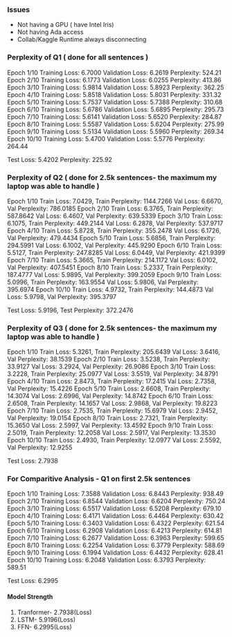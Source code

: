 ### Issues
- Not having a GPU ( have Intel Iris)
- Not having Ada access
- Collab/Kaggle Runtime always disconnecting

### Perplexity of Q1 ( done for all sentences )

Epoch 1/10
Training Loss: 6.7000
Validation Loss: 6.2619
Perplexity: 524.21
Epoch 2/10
Training Loss: 6.1773
Validation Loss: 6.0255
Perplexity: 413.86
Epoch 3/10
Training Loss: 5.9814
Validation Loss: 5.8923
Perplexity: 362.25
Epoch 4/10
Training Loss: 5.8518
Validation Loss: 5.8031
Perplexity: 331.32
Epoch 5/10
Training Loss: 5.7537
Validation Loss: 5.7388
Perplexity: 310.68
Epoch 6/10
Training Loss: 5.6786
Validation Loss: 5.6895
Perplexity: 295.73
Epoch 7/10
Training Loss: 5.6141
Validation Loss: 5.6520
Perplexity: 284.87
Epoch 8/10
Training Loss: 5.5587
Validation Loss: 5.6204
Perplexity: 275.99
Epoch 9/10
Training Loss: 5.5134
Validation Loss: 5.5960
Perplexity: 269.34
Epoch 10/10
Training Loss: 5.4700
Validation Loss: 5.5776
Perplexity: 264.44

Test Loss: 5.4202
Perplexity: 225.92

### Perplexity of Q2 ( done for 2.5k sentences- the maximum my laptop was able to handle )

Epoch 1/10
Train Loss: 7.0429, Train Perplexity: 1144.7266
Val Loss: 6.6670, Val Perplexity: 786.0185
Epoch 2/10
Train Loss: 6.3765, Train Perplexity: 587.8642
Val Loss: 6.4607, Val Perplexity: 639.5339
Epoch 3/10
Train Loss: 6.1075, Train Perplexity: 449.2144
Val Loss: 6.2878, Val Perplexity: 537.9717
Epoch 4/10
Train Loss: 5.8728, Train Perplexity: 355.2478
Val Loss: 6.1726, Val Perplexity: 479.4434
Epoch 5/10
Train Loss: 5.6856, Train Perplexity: 294.5991
Val Loss: 6.1002, Val Perplexity: 445.9290
Epoch 6/10
Train Loss: 5.5127, Train Perplexity: 247.8285
Val Loss: 6.0449, Val Perplexity: 421.9399
Epoch 7/10
Train Loss: 5.3665, Train Perplexity: 214.1172
Val Loss: 6.0102, Val Perplexity: 407.5451
Epoch 8/10
Train Loss: 5.2337, Train Perplexity: 187.4777
Val Loss: 5.9895, Val Perplexity: 399.2059
Epoch 9/10
Train Loss: 5.0996, Train Perplexity: 163.9554
Val Loss: 5.9806, Val Perplexity: 395.6974
Epoch 10/10
Train Loss: 4.9732, Train Perplexity: 144.4873
Val Loss: 5.9798, Val Perplexity: 395.3797

Test Loss: 5.9196, Test Perplexity: 372.2476

### Perplexity of Q3 ( done for 2.5k sentences- the maximum my laptop was able to handle )
Epoch 1/10
Train Loss: 5.3261, Train Perplexity: 205.6439
Val Loss: 3.6416, Val Perplexity: 38.1539
Epoch 2/10
Train Loss: 3.5238, Train Perplexity: 33.9127
Val Loss: 3.2924, Val Perplexity: 26.9086
Epoch 3/10
Train Loss: 3.2228, Train Perplexity: 25.0977
Val Loss: 3.5519, Val Perplexity: 34.8791
Epoch 4/10
Train Loss: 2.8473, Train Perplexity: 17.2415
Val Loss: 2.7358, Val Perplexity: 15.4226
Epoch 5/10
Train Loss: 2.6608, Train Perplexity: 14.3074
Val Loss: 2.6996, Val Perplexity: 14.8742
Epoch 6/10
Train Loss: 2.6508, Train Perplexity: 14.1657
Val Loss: 2.9868, Val Perplexity: 19.8223
Epoch 7/10
Train Loss: 2.7535, Train Perplexity: 15.6979
Val Loss: 2.9452, Val Perplexity: 19.0154
Epoch 8/10
Train Loss: 2.7321, Train Perplexity: 15.3650
Val Loss: 2.5997, Val Perplexity: 13.4592
Epoch 9/10
Train Loss: 2.5019, Train Perplexity: 12.2058
Val Loss: 2.5917, Val Perplexity: 13.3530
Epoch 10/10
Train Loss: 2.4930, Train Perplexity: 12.0977
Val Loss: 2.5592, Val Perplexity: 12.9255

Test Loss: 2.7938

### For Comparitive Analysis - Q1 on first 2.5k sentences

Epoch 1/10
Training Loss: 7.3588
Validation Loss: 6.8443
Perplexity: 938.49
Epoch 2/10
Training Loss: 6.8544
Validation Loss: 6.6204
Perplexity: 750.24
Epoch 3/10
Training Loss: 6.5517
Validation Loss: 6.5208
Perplexity: 679.10
Epoch 4/10
Training Loss: 6.4171
Validation Loss: 6.4464
Perplexity: 630.42
Epoch 5/10
Training Loss: 6.3403
Validation Loss: 6.4322
Perplexity: 621.54
Epoch 6/10
Training Loss: 6.2908
Validation Loss: 6.4213
Perplexity: 614.81
Epoch 7/10
Training Loss: 6.2677
Validation Loss: 6.3963
Perplexity: 599.65
Epoch 8/10
Training Loss: 6.2254
Validation Loss: 6.3779
Perplexity: 588.69
Epoch 9/10
Training Loss: 6.1994
Validation Loss: 6.4432
Perplexity: 628.41
Epoch 10/10
Training Loss: 6.2048
Validation Loss: 6.3793
Perplexity: 589.51

Test Loss: 6.2995

#### Model Strength

1. Tranformer- 2.7938(Loss)
2. LSTM- 5.9196(Loss)
3. FFN- 6.2995(Loss)

